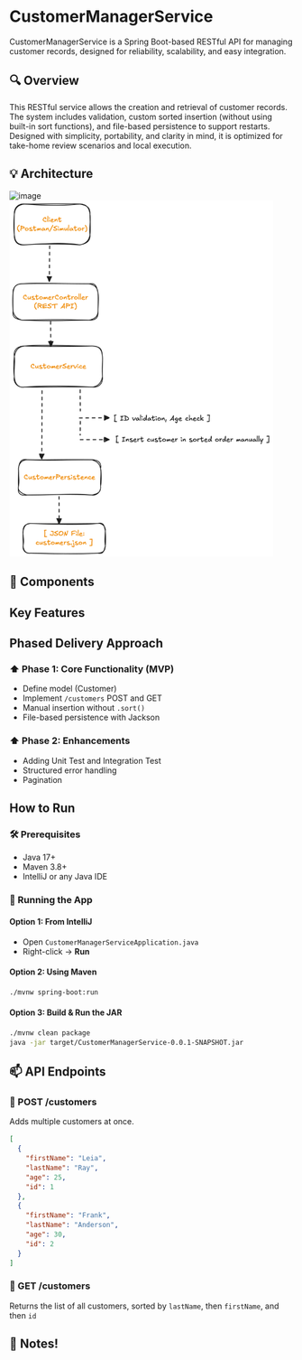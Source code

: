 # CustomerManagerService
CustomerManagerService is a Spring Boot-based RESTful API for managing customer records, designed for reliability, scalability, and easy integration.
## 🔍 Overview
This RESTful service allows the creation and retrieval of customer records. The system includes validation, custom sorted insertion (without using built-in sort functions), and file-based persistence to support restarts. Designed with simplicity, portability, and clarity in mind, it is optimized for take-home review scenarios and local execution.

## 💡 Architecture
<img width="468" alt="image" src="https://github.com/user-attachments/assets/750a17ce-4152-4bdc-a62d-dc8f9cde2570" />
<img width="468" alt="image" src="assets/flowDiagram.png">

## 🔧 Components

## Key Features

## Phased Delivery Approach
### ⬆️ Phase 1: Core Functionality (MVP)
* Define model (Customer)
* Implement `/customers` POST and GET
* Manual insertion without `.sort()`
* File-based persistence with Jackson

### ⬆️ Phase 2: Enhancements
* Adding Unit Test and Integration Test
* Structured error handling
* Pagination

## How to Run
### 🛠 Prerequisites
- Java 17+
- Maven 3.8+
- IntelliJ or any Java IDE
### 🏃 Running the App

#### Option 1: From IntelliJ
- Open `CustomerManagerServiceApplication.java`
- Right-click → **Run**

#### Option 2: Using Maven
```bash
./mvnw spring-boot:run
```
#### Option 3: Build & Run the JAR
```bash
./mvnw clean package
java -jar target/CustomerManagerService-0.0.1-SNAPSHOT.jar
```
## 📫 API Endpoints

### 🔹 POST /customers
Adds multiple customers at once.
```JSON
[
  {
    "firstName": "Leia",
    "lastName": "Ray",
    "age": 25,
    "id": 1
  },
  {
    "firstName": "Frank",
    "lastName": "Anderson",
    "age": 30,
    "id": 2
  }
]
```

### 🔹 GET /customers
Returns the list of all customers, sorted by `lastName`, then `firstName`, and then `id`
## 📝 Notes!
